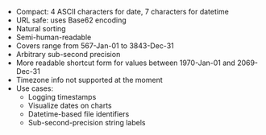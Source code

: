 - Compact: 4 ASCII characters for date, 7 characters for datetime
- URL safe: uses Base62 encoding
- Natural sorting
- Semi-human-readable
- Covers range from 567-Jan-01 to 3843-Dec-31
- Arbitrary sub-second precision
- More readable shortcut form for values between 1970-Jan-01 and 2069-Dec-31
- Timezone info not supported at the moment
- Use cases:
  - Logging timestamps
  - Visualize dates on charts
  - Datetime-based file identifiers
  - Sub-second-precision string labels
